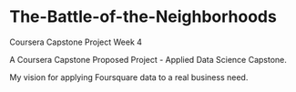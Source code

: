 # The-Battle-of-the-Neighborhoods
Coursera Capstone Project Week 4

A Coursera Capstone Proposed Project - Applied Data Science Capstone.

My vision for applying Foursquare data to a real business need.
